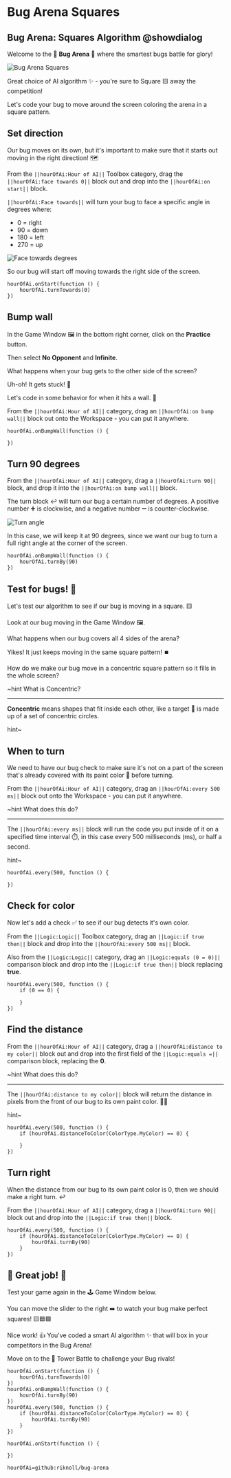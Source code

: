 # Bug Arena Squares

## Bug Arena: Squares Algorithm @showdialog

Welcome to the 👾 **Bug Arena** 👾  where the smartest bugs battle for glory!

![Bug Arena Squares](/static/hour-of-ai/bug-arena/squares.gif "animation of squares pattern")

Great choice of AI algorithm ✨ - you're sure to Square 🟨 away the competition!

Let's code your bug to move around the screen coloring the arena in a square pattern.

## Set direction

Our bug moves on its own, but it's important to make sure that it starts out moving in the right direction! 🗺️

From the ``||hourOfAi:Hour of AI||`` Toolbox category, drag the ``||hourOfAi:face towards 0||`` block out and drop into the ``||hourOfAi:on start||`` block.

``||hourOfAi:Face towards||`` will turn your bug to face a specific angle in degrees where:
- 0 = right
- 90 = down
- 180 = left
- 270 = up

![Face towards degrees](/static/hour-of-ai/bug-arena/degrees.png "face towards degrees")

So our bug will start off moving towards the right side of the screen.

```blocks
hourOfAi.onStart(function () {
    hourOfAi.turnTowards(0)
})
```

## Bump wall

In the Game Window 🖼️ in the bottom right corner, click on the  **Practice** button.

Then select **No Opponent** and **Infinite**.

What happens when your bug gets to the other side of the screen?

Uh-oh!  It gets stuck! 🔄

Let's code in some behavior for when it hits a wall. 🧱

From the ``||hourOfAi:Hour of AI||`` category, drag an ``||hourOfAi:on bump wall||`` block out onto the Workspace - you can put it anywhere.

```blocks
hourOfAi.onBumpWall(function () {

})
```

## Turn 90 degrees

From the ``||hourOfAi:Hour of AI||`` category, drag a ``||hourOfAi:turn 90||`` block, and drop it into the ``||hourOfAi:on bump wall||`` block.

The turn block ↩️ will turn our bug a certain number of degrees.  A positive number ➕ is clockwise, and a negative number ➖ is counter-clockwise.

![Turn angle](/static/hour-of-ai/bug-arena/turn-angle.png "turn angle")

In this case, we will keep it at 90 degrees, since we want our bug to turn a full right angle at the corner of the screen.

```blocks
hourOfAi.onBumpWall(function () {
    hourOfAi.turnBy(90)
})
```

## Test for bugs! 🐞

Let's test our algorithm to see if our bug is moving in a square. 🟨

Look at our bug moving in the Game Window 🖼️.

What happens when our bug covers all 4 sides of the arena?

Yikes!  It just keeps moving in the same square pattern! ⏹️

How do we make our bug move in a concentric square pattern so it fills in the whole screen?

~hint What is Concentric?

---

**Concentric** means shapes that fit inside each other, like a target 🎯 is made up of a set of concentric circles.

hint~

## When to turn

We need to have our bug check to make sure it's not on a part of the screen that's already covered with its paint color 🎨 before turning.

From the ``||hourOfAi:Hour of AI||`` category, drag an ``||hourOfAi:every 500 ms||`` block out onto the Workspace - you can put it anywhere.

~hint What does this do?

---

The ``||hourOfAi:every ms||`` block will run the code you put inside of it on a specified time interval ⏱️, in this case every 500 milliseconds (ms), or half a second.  

hint~

```blocks
hourOfAi.every(500, function () {

})
```

## Check for color

Now let's add a check ✅ to see if our bug detects it's own color.

From the ``||Logic:Logic||`` Toolbox category, drag an ``||Logic:if true then||`` block and drop into the ``||hourOfAi:every 500 ms||`` block.

Also from the ``||Logic:Logic||`` category, drag an ``||Logic:equals (0 = 0)||`` comparison block and drop into the ``||Logic:if true then||`` block replacing **true**.

```blocks
hourOfAi.every(500, function () {
    if (0 == 0) {
    	
    }
})
```

## Find the distance

From the ``||hourOfAi:Hour of AI||`` category, drag a ``||hourOfAi:distance to my color||`` block out and drop into the first field of the ``||Logic:equals =||`` comparison block, replacing the **0**.

~hint What does this do?

---

The ``||hourOfAi:distance to my color||`` block will return the distance in pixels from the front of our bug to its own paint color.  👾🎨

hint~

```blocks
hourOfAi.every(500, function () {
    if (hourOfAi.distanceToColor(ColorType.MyColor) == 0) {

    }
})
```

## Turn right

When the distance from our bug to its own paint color is 0, then we should make a right turn. ↩️

From the ``||hourOfAi:Hour of AI||`` category, drag a ``||hourOfAi:turn 90||`` block out and drop into the ``||Logic:if true then||`` block.

```blocks
hourOfAi.every(500, function () {
    if (hourOfAi.distanceToColor(ColorType.MyColor) == 0) {
        hourOfAi.turnBy(90)
    }
})
```

## 🎉 Great job! 🎉

Test your game again in the 🕹️ Game Window below.

You can move the slider to the right ➡️ to watch your bug make perfect squares! 🟨🟦🟩

Nice work! 👍 You've coded a smart AI algorithm ✨ that will box in your competitors in the Bug Arena!

Move on to the 🏰 Tower Battle to challenge your Bug rivals!

```blocks
hourOfAi.onStart(function () {
    hourOfAi.turnTowards(0)
})
hourOfAi.onBumpWall(function () {
    hourOfAi.turnBy(90)
})
hourOfAi.every(500, function () {
    if (hourOfAi.distanceToColor(ColorType.MyColor) == 0) {
        hourOfAi.turnBy(90)
    }
})
```

```template
hourOfAi.onStart(function () {
	
})
```

```package
hourOfAi=github:riknoll/bug-arena
```